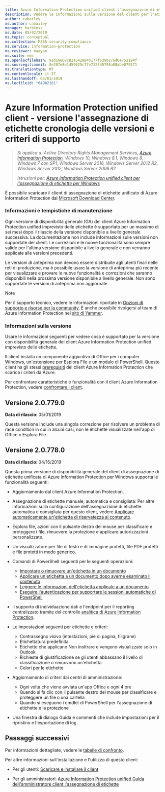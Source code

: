 ```yaml
---
title: Azure Information Protection unified client l'assegnazione di etichette - criterio di cronologia e supporto della versione
description: Vedere le informazioni sulla versione del client per l'etichettatura unificata di Azure Information Protection per Windows.
author: cabailey
ms.author: cabailey
manager: barbkess
ms.date: 05/02/2019
ms.topic: conceptual
ms.collection: M365-security-compliance
ms.service: information-protection
ms.reviewer: maayan
ms.suite: ems
ms.openlocfilehash: 91d16668c82a542984b177f539b276d6e752194f
ms.sourcegitcommit: 8e207e8e1459625c77e712f45798a88abe079571
ms.translationtype: MT
ms.contentlocale: it-IT
ms.lasthandoff: 05/01/2019
ms.locfileid: "64982161"
---
```

# <a name="azure-information-protection-unified-labeling-client---version-release-history-and-support-policy"></a>Azure Information Protection unified client - versione l'assegnazione di etichette cronologia delle versioni e criteri di supporto

>*Si applica a: Active Directory Rights Management Services, [Azure Information Protection](https://azure.microsoft.com/pricing/details/information-protection), Windows 10, Windows 8.1, Windows 8, Windows 7 con SP1, Windows Server 2016, Windows Server 2012 R2, Windows Server 2012, Windows Server 2008 R2*
>
> *Istruzioni per: [Azure Information Protection unified client per l'assegnazione di etichette per Windows](../faqs.md#whats-the-difference-between-the-azure-information-protection-client-and-the-azure-information-protection-unified-labeling-client)*


È possibile scaricare il client di assegnazione di etichette unificato di Azure Information Protection dal [Microsoft Download Center](https://www.microsoft.com/en-us/download/details.aspx?id=53018).

### <a name="servicing-information-and-timelines"></a>Informazioni e tempistiche di manutenzione

Ogni versione di disponibilità generale (GA) del client Azure Information Protection unified imprevisto delle etichette è supportato per un massimo di sei mesi dopo il rilascio della versione disponibile a livello generale successiva. La documentazione non include informazioni sulle versioni non supportate del client. Le correzioni e le nuove funzionalità sono sempre valide per l'ultima versione disponibile a livello generale e non verranno applicate alle versioni precedenti.

Le versioni di anteprima non devono essere distribuite agli utenti finali nelle reti di produzione, ma è possibile usare la versione di anteprima più recente per visualizzare e provare le nuove funzionalità e correzioni che saranno disponibili nella prossima versione disponibile a livello generale. Non sono supportate le versioni di anteprima non aggiornate.

> [!NOTE]
> Per il supporto tecnico, vedere le informazioni riportate in [Opzioni di supporto e risorse per la community](../information-support.md#support-options-and-community-resources). È anche possibile rivolgersi al team di Azure Information Protection nel [sito di Yammer](https://www.yammer.com/askipteam/).

### <a name="release-information"></a>Informazioni sulla versione

Usare le informazioni seguenti per vedere cosa è supportato per la versione con disponibilità generale del client Azure Information Protection unified imprevisto delle etichette.

Il client installa un componente aggiuntivo di Office per i computer Windows, un'estensione per Esplora File e un modulo di PowerShell. Questo client ha gli stessi [prerequisiti](../requirements.md) del client Azure Information Protection che scarica i criteri da Azure.

Per confrontare caratteristiche e funzionalità con il client Azure Information Protection, vedere [confrontare i client](use-client.md#compare-the-clients).

## <a name="version-207790"></a>Versione 2.0.779.0

**Data di rilascio**: 05/01/2019

Questa versione include una singola correzione per risolvere un problema di race condition in cui in alcuni casi, non le etichette visualizzate nell'app di Office o Esplora File.

## <a name="version-207780"></a>Versione 2.0.778.0

**Data di rilascio**: 04/16/2019

Questa prima versione di disponibilità generale del client di assegnazione di etichette unificata di Azure Information Protection per Windows supporta le funzionalità seguenti: 

- Aggiornamento dal client Azure Information Protection.

- Assegnazione di etichette manuale, automatica e consigliata: Per altre informazioni sulla configurazione dell'assegnazione di etichette automatica e consigliata per questo client, vedere [Applicare automaticamente un'etichetta di riservatezza al contenuto](/Office365/SecurityCompliance/apply_sensitivity_label_automatically).

- Esplora file, azioni con il pulsante destro del mouse per classificare e proteggere i file, rimuovere la protezione e applicare autorizzazioni personalizzate.

- Un visualizzatore per file di testo e di immagine protetti, file PDF protetti e file protetti in modo generico.

- Comandi di PowerShell seguenti per le seguenti operazioni:
    - [Impostare o rimuovere un'etichetta in un documento](/powershell/module/azureinformationprotection/set-aipfilelabel)
    - [Applicare un'etichetta a un documento dopo averne esaminato il contenuto](/powershell/module/azureinformationprotection/set-aipfileclassification)
    - [Leggere le informazioni dell'etichetta applicate a un documento](/powershell/module/azureinformationprotection/get-aipfilestatus)
    - [Eseguire l'autenticazione per supportare le sessioni automatiche di PowerShell](/powershell/module/azureinformationprotection/set-aipauthentication)

- Il supporto di individuazione dati e l'endpoint per il reporting centralizzato tramite del controllo [analitica di Azure Information Protection](../reports-aip.md).

- Le impostazioni seguenti per etichette e criteri:
    - Contrassegno visivo (intestazioni, piè di pagina, filigrane)
    - Etichettatura predefinita
    - Etichette che applicano Non inoltrare e vengono visualizzate solo in Outlook
    - Richieste di giustificazione se gli utenti abbassano il livello di classificazione o rimuovono un'etichetta
    - Colori per le etichette

- Aggiornamento di criteri dai centri di amministrazione:
    - Ogni volta che viene avviata un'app Office e ogni 4 ore
    - Quando si fa clic con il pulsante destro del mouse per classificare e proteggere un file o una cartella
    - Quando si eseguono i cmdlet di PowerShell per l'assegnazione di etichette e la protezione

- Una finestra di dialogo Guida e commenti che include impostazioni per il ripristino e l'esportazione di log.


## <a name="next-steps"></a>Passaggi successivi

Per informazioni dettagliate, vedere le [tabelle di confronto](use-client.md#compare-the-clients).

Per altre informazioni sull'installazione e l'utilizzo di questo client: 

- Per gli utenti: [Scaricare e installare il client](install-unifiedlabelingclient-app.md)

- Per gli amministratori: [Azure Information Protection unified Guida dell'amministratore client l'assegnazione di etichette](clientv2-admin-guide.md)

